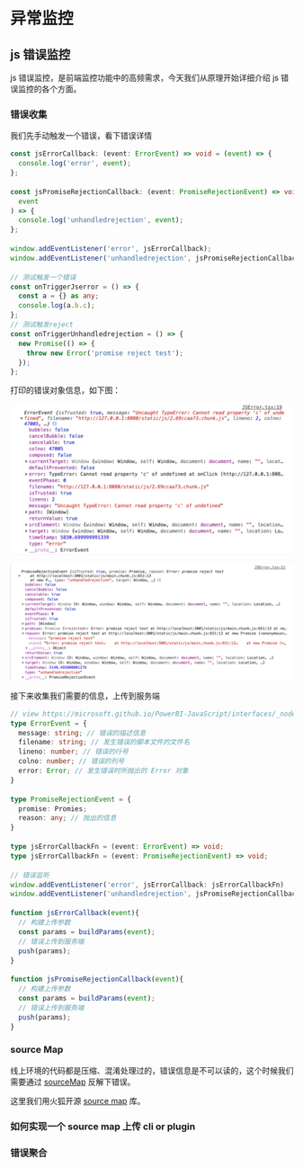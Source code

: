 # 异常监控

## js 错误监控

js 错误监控，是前端监控功能中的高频需求，今天我们从原理开始详细介绍 js 错误监控的各个方面。

### 错误收集

我们先手动触发一个错误，看下错误详情

```ts
const jsErrorCallback: (event: ErrorEvent) => void = (event) => {
  console.log('error', event);
};

const jsPromiseRejectionCallback: (event: PromiseRejectionEvent) => void = (
  event
) => {
  console.log('unhandledrejection', event);
};

window.addEventListener('error', jsErrorCallback);
window.addEventListener('unhandledrejection', jsPromiseRejectionCallback);

// 测试触发一个错误
const onTriggerJserror = () => {
  const a = {} as any;
  console.log(a.b.c);
};
// 测试触发reject
const onTriggerUnhandledrejection = () => {
  new Promise(() => {
    throw new Error('promise reject test');
  });
};
```

打印的错误对象信息，如下图：

![error](./error.png)

![reject](./reject.png)

接下来收集我们需要的信息，上传到服务端

```ts
// view https://microsoft.github.io/PowerBI-JavaScript/interfaces/_node_modules_typedoc_node_modules_typescript_lib_lib_dom_d_.errorevent.html
type ErrorEvent = {
  message: string; // 错误的描述信息
  filename: string; // 发生错误的脚本文件的文件名
  lineno: number; // 错误的行号
  colno: number; // 错误的列号
  error: Error; // 发生错误时所抛出的 Error 对象
}

type PromiseRejectionEvent = {
  promise: Promies;
  reason: any; // 抛出的信息
}

type jsErrorCallbackFn = (event: ErrorEvent) => void;
type jsErrorCallbackFn = (event: PromiseRejectionEvent) => void;

// 错误监听
window.addEventListener('error', jsErrorCallback: jsErrorCallbackFn)
window.addEventListener('unhandledrejection', jsPromiseRejectionCallback)

function jsErrorCallback(event){
  // 构建上传参数
  const params = buildParams(event);
  // 错误上传到服务端
  push(params);
}

function jsPromiseRejectionCallback(event){
  // 构建上传参数
  const params = buildParams(event);
  // 错误上传到服务端
  push(params);
}
```

### source Map

线上环境的代码都是压缩、混淆处理过的，错误信息是不可以读的，这个时候我们需要通过 [sourceMap](https://www.ruanyifeng.com/blog/2013/01/javascript_source_map.html) 反解下错误。

这里我们用火狐开源 [source map](https://github.com/mozilla/source-map) 库。





### 如何实现一个 source map 上传 cli or plugin

### 错误聚合
